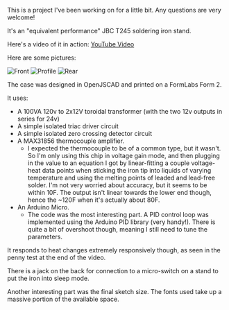 This is a project I've been working on for a little bit. Any questions are very welcome!

It's an "equivalent performance" JBC T245 soldering iron stand.

Here's a video of it in action: [YouTube Video](https://www.youtube.com/watch?v=Gup-r7FQM7E)

Here are some pictures:

![Front](https://github.com/Muny-/DIY-JBC-T245-Station/blob/master/pics/front.jpg?raw=true)
![Profile](https://github.com/Muny-/DIY-JBC-T245-Station/blob/master/pics/profile.jpg?raw=true)
![Rear](https://github.com/Muny-/DIY-JBC-T245-Station/blob/master/pics/rear.jpg?raw=true)

The case was designed in OpenJSCAD and printed on a FormLabs Form 2.

It uses:
* A 100VA 120v to 2x12V toroidal transformer (with the two 12v outputs in series for 24v)
* A simple isolated triac driver circuit
* A simple isolated zero crossing detector circuit
* A MAX31856 thermocouple amplifier.
     * I expected the thermocouple to be of a common type, but it wasn't. So I'm only using this chip in voltage gain mode, and then plugging in the value to an equation I got by linear-fitting a couple voltage-heat data points when sticking the iron tip into liquids of varying temperature and using the melting points of leaded and lead-free solder. I'm not very worried about accuracy, but it seems to be within 10F. The output isn't linear towards the lower end though, hence the ~120F when it's actually about 80F.
* An Arduino Micro. 
    * The code was the most interesting part. A PID control loop was implemented using the Arduino PID library (very handy!). There is quite a bit of overshoot though, meaning I still need to tune the parameters. 

It responds to heat changes extremely responsively though, as seen in the penny test at the end of the video. 

There is a jack on the back for connection to a micro-switch on a stand to put the iron into sleep mode.

Another interesting part was the final sketch size. The fonts used take up a massive portion of the available space.
